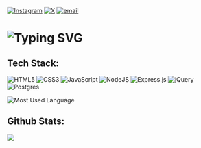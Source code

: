 [![Instagram](https://img.shields.io/badge/Instagram-%23E4405F.svg?logo=Instagram&logoColor=white)](https://instagram.com/reskialamsyah_) [![X](https://img.shields.io/badge/X-black.svg?logo=X&logoColor=white)](https://x.com/21chillie) [![email](https://img.shields.io/badge/Email-D14836?logo=gmail&logoColor=white)](mailto:reskialamsyah.work@gmail.com)

# ![Typing SVG](https://readme-typing-svg.demolab.com?font=Fira+Code&weight=600&duration=3000&pause=1500&color=82AAFF&width=1100&lines=Hello+there+%F0%9F%91%8B%2C+I'm+Chillie%2C+a+web+development+and+UI%2FUX+design+enthusiast.+;I+love+crafting+clean%2C+user-friendly+interfaces+and+bringing+ideas+to+life+through+code.)

## Tech Stack:

![HTML5](https://img.shields.io/badge/html5-%23E34F26.svg?style=for-the-badge&logo=html5&logoColor=white) ![CSS3](https://img.shields.io/badge/css3-%231572B6.svg?style=for-the-badge&logo=css3&logoColor=white) ![JavaScript](https://img.shields.io/badge/javascript-%23323330.svg?style=for-the-badge&logo=javascript&logoColor=%23F7DF1E) ![NodeJS](https://img.shields.io/badge/node.js-6DA55F?style=for-the-badge&logo=node.js&logoColor=white) ![Express.js](https://img.shields.io/badge/express.js-%23404d59.svg?style=for-the-badge&logo=express&logoColor=%2361DAFB) ![jQuery](https://img.shields.io/badge/jquery-%230769AD.svg?style=for-the-badge&logo=jquery&logoColor=white) ![Postgres](https://img.shields.io/badge/postgres-%23316192.svg?style=for-the-badge&logo=postgresql&logoColor=white)

![Most Used Language](https://github-readme-stats.vercel.app/api/top-langs/?username=21Chillie&theme=blue_navy&hide_border=false&include_all_commits=false&count_private=false&layout=compact)

## Github Stats:

![](https://nirzak-streak-stats.vercel.app/?user=21Chillie&theme=blue_navy&hide_border=false)
